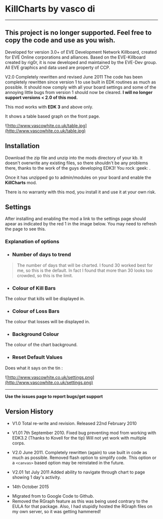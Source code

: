 # KillCharts by vasco di #

---
## This project is no longer supported. Feel free to copy the code and use as you wish.

Developed for version 3.0+ of EVE Development Network Killboard, created for EVE Online corporations and alliances. Based on the EVE-Killboard created by rig0r, it is now developed and maintained by the EVE-Dev group. All EVE graphics and data used are property of CCP.

V2.0 Completely rewritten and revised June 2011
The code has been completely rewritten since version 1 to use built in EDK routines as much as possible. It should now comply with all your board settings and some of the annoying little bugs from version 1 should now be cleared.
**I will no longer support versions < 2.0 of this mod.**

This mod works with **EDK 3** and above only.

It shows a table based graph on the front page.

![http://www.vascowhite.co.uk/table.jpg](http://www.vascowhite.co.uk/table.jpg)

## Installation ##
Download the zip file and unzip into the mods directory of your kb. It doesn't overwrite any existing files, so there shouldn't be any problems there, thanks to the work of the guys developing EDK3! You rock  :geek: .

Once it has unzipped go to admin/modules on your board and enable the **KillCharts** mod.

There is no warranty with this mod, you install it and use it at your own risk.


## Settings ##
After installing and enabling the mod a link to the settings page should apear as indicated by the red 1 in the image below. You may need to refresh the page to see this.

### Explanation of options ###
  * ### Number of days to trend
> The number of days that will be charted. I found 30 worked best for  me, so this is the default. In fact I found that more than 30 looks too crowded, so this is the limit.

  * ### Colour of Kill Bars
The colour that kills will be displayed in.

  * ### Colour of Loss Bars
The colour that losses will be displayed in.

  * ### Background Colour
The colour of the chart background.

  * ### Reset Default Values
Does what it says on the tin :


![http://www.vascowhite.co.uk/settings.png](http://www.vascowhite.co.uk/settings.png)


---


**Use the issues page to report bugs/get support**

## Version History ##

  * V1.0 Total re-write and revision.
Released 22nd February 2010

  * V1.01 7th September 2010.
Fixed bug preventing mod from working with EDK3.2 (Thanks to Kovell for the tip)
Will not yet work with multiple corps.

  * V2.0 June 2011.
Completely rewritten (again) to use built in code as much as possible.
Removed flash option to simplify code. This option or a `<canvas>` based option may be reinstated in the future.

  * V2.01 1st July 2011
Added ability to navigate through chart to page showing 1 day's activity.

  * 14th October 2015
 - Migrated from to Google Code to Github.
 - Removed the RGraph feature as this was being used contrary to the EULA for that package. Also, I had stupidly hosted the RGraph files on my own server, so it was getting hammered!